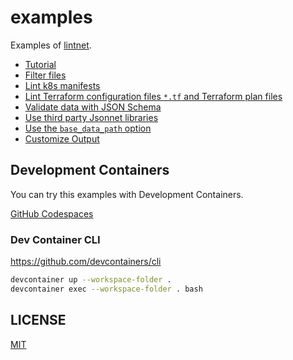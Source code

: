 # examples

Examples of [lintnet](https://lintnet.github.io/).

- [Tutorial](tutorial)
- [Filter files](filter-files)
- [Lint k8s manifests](k8s)
- [Lint Terraform configuration files `*.tf` and Terraform plan files](terraform)
- [Validate data with JSON Schema](json-schema-validation)
- [Use third party Jsonnet libraries](jsonnet-library/xtd)
- [Use the `base_data_path` option](base_data_path)
- [Customize Output](customize-output)

## Development Containers

You can try this examples with Development Containers.

[GitHub Codespaces](https://docs.github.com/en/codespaces/overview)

### Dev Container CLI

https://github.com/devcontainers/cli

```sh
devcontainer up --workspace-folder .
devcontainer exec --workspace-folder . bash
```

## LICENSE

[MIT](LICENSE)
